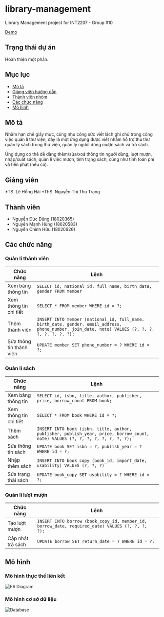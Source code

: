 # library-management

Library Management project for INT2207 - Group #10

[Demo](https://huupoke-int2207-7-1920ii.herokuapp.com)

## Trạng thái dự án

Hoàn thiện một phần.

## Mục lục

- [Mô tả](#mô-tả)
- [Giảng viên hướng dẫn](#giảng-viên)
- [Thành viên nhóm](#thành-viên)
- [Các chức năng](#các-chức-năng)
- [Mô hình](#mô-hình)

## Mô tả

Nhằm hạn chế giấy mực, cũng như công sức viết lách ghi chú trong công việc quản lí thư viện, đây là một ứng dụng được viết nhằm hỗ trợ thủ thư quản lý sách trong thư viện, quản lý người dùng mượn sách và trả sách.

Ứng dụng có thể dễ dàng thêm/sửa/xoá thông tin người dùng, lượt mượn, nhập/xuất sách, quản lí việc mượn, tình trạng sách, cũng như tính toán phí và tiền phạt (nếu có).

## Giảng viên
*TS. Lê Hồng Hải
*ThS. Nguyễn Thị Thu Trang

## Thành viên
* Nguyễn Đức Dũng (18020365)
* Nguyễn Mạnh Hùng (18020583)
* Nguyễn Chính Hữu (18020626)

## Các chức năng

### Quản lí thành viên

| Chức năng                | Lệnh                                                                                                                                             |
| ------------------------ | -----------------------------------------------------------------------------------------                                                        |
| Xem bảng thông tin       | `SELECT id, national_id, full_name, birth_date, gender FROM member`                                                                              |
| Xem thông tin chi tiết   | `SELECT * FROM member WHERE id = ?;`                                                                                                             |
| Thêm thành viên          | `INSERT INTO member (national_id, full_name, birth_date, gender, email_address, phone_number, join_date, note) VALUES (?, ?, ?, ?, ?, ?, ?, ?);` |
| Sửa thông tin thành viên | `UPDATE member SET phone_number = ? WHERE id = ?;`                                                                                               |

### Quản lí sách

| Chức năng                | Lệnh                                                                                                                          |
| -------------------      | --------------------------------------------------------------------------                                                    |
| Xem bảng thông tin       | `SELECT id, isbn, title, author, publisher, price, borrow_count FROM book;`                                                   |
| Xem thông tin chi tiết   | `SELECT * FROM book WHERE id = ?;`                                                                                            |
| Thêm sách                | `INSERT INTO book (isbn, title, author, publisher, publish_year, price, borrow_count, note) VALUES (?, ?, ?, ?, ?, ?, ?, ?);` |
| Sửa thông tin sách       | `UPDATE book SET isbn = ?, publish_year = ? WHERE id = ?;`                                                                    |
| Nhập thêm sách           | `INSERT INTO book_copy (book_id, import_date, usability) VALUES (?, ?, ?)`                                                    |
| Sửa trạng thái sách      | `UPDATE book_copy SET usability = ? WHERE id = ?;`                                                                            |

### Quản lí lượt mượn

| Chức năng         | Lệnh                                                                                            |
| ----------------- | ----------------------------------------------------------------------------------------------- |
| Tạo lượt mượn     | `INSERT INTO borrow (book_copy_id, member_id, borrow_date, required_date) VALUES (?, ?, ?, ?);` |
| Cập nhật trả sách | `UPDATE borrow SET return_date = ? WHERE id = ?;`                                               |

## Mô hình

### Mô hình thực thể liên kết

![ER Diagram](https://i.imgur.com/VXfA7Vu.png)

### Mô hình cơ sở dữ liệu

![Database](https://i.imgur.com/TB4ic58.png)
